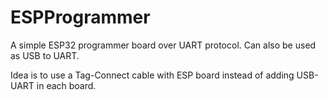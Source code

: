 # ESPProgrammer

A simple ESP32 programmer board over UART protocol.
Can also be used as USB to UART.

Idea is to use a Tag-Connect cable with ESP board instead of adding USB-UART in each board.
